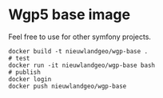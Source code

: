 # Wgp5 base image

Feel free to use for other symfony projects.


```
docker build -t nieuwlandgeo/wgp-base .
# test
docker run -it nieuwlandgeo/wgp-base bash
# publish
docker login
docker push nieuwlandgeo/wgp-base
```
